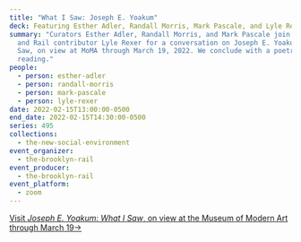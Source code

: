 ```yaml
---
title: "What I Saw: Joseph E. Yoakum"
deck: Featuring Esther Adler, Randall Morris, Mark Pascale, and Lyle Rexer
summary: "Curators Esther Adler, Randall Morris, and Mark Pascale join critic
  and Rail contributor Lyle Rexer for a conversation on Joseph E. Yoakum: What I
  Saw, on view at MoMA through March 19, 2022. We conclude with a poetry
  reading."
people:
  - person: esther-adler
  - person: randall-morris
  - person: mark-pascale
  - person: lyle-rexer
date: 2022-02-15T13:00:00-0500
end_date: 2022-02-15T14:30:00-0500
series: 495
collections:
  - the-new-social-environment
event_organizer:
  - the-brooklyn-rail
event_producer:
  - the-brooklyn-rail
event_platform:
  - zoom
---
```

[Visit *Joseph E. Yoakum: What I Saw*, on view at the Museum of Modern Art through March 19→](https://www.moma.org/calendar/exhibitions/5320)